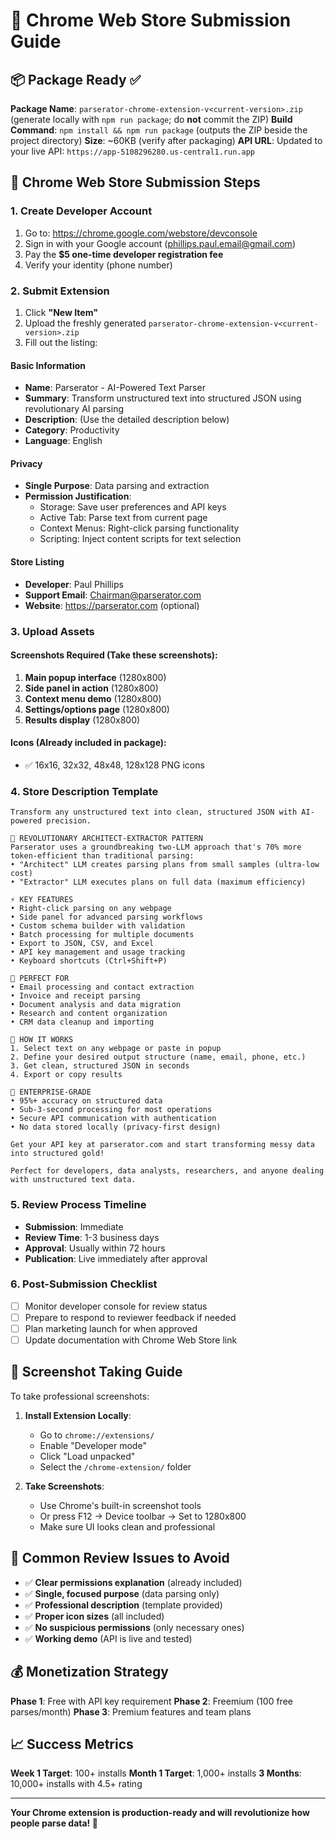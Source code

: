 # 🚀 Chrome Web Store Submission Guide

## 📦 Package Ready ✅

**Package Name**: `parserator-chrome-extension-v<current-version>.zip` (generate locally with `npm run package`; do **not** commit the ZIP)
**Build Command**: `npm install && npm run package` (outputs the ZIP beside the project directory)
**Size**: ~60KB (verify after packaging)
**API URL**: Updated to your live API: `https://app-5108296280.us-central1.run.app`

## 🎯 Chrome Web Store Submission Steps

### 1. Create Developer Account
1. Go to: https://chrome.google.com/webstore/devconsole
2. Sign in with your Google account (phillips.paul.email@gmail.com)
3. Pay the **$5 one-time developer registration fee**
4. Verify your identity (phone number)

### 2. Submit Extension
1. Click **"New Item"**
2. Upload the freshly generated `parserator-chrome-extension-v<current-version>.zip`
3. Fill out the listing:

#### **Basic Information**
- **Name**: Parserator - AI-Powered Text Parser
- **Summary**: Transform unstructured text into structured JSON using revolutionary AI parsing
- **Description**: (Use the detailed description below)
- **Category**: Productivity
- **Language**: English

#### **Privacy**
- **Single Purpose**: Data parsing and extraction
- **Permission Justification**: 
  - Storage: Save user preferences and API keys
  - Active Tab: Parse text from current page
  - Context Menus: Right-click parsing functionality
  - Scripting: Inject content scripts for text selection

#### **Store Listing**
- **Developer**: Paul Phillips
- **Support Email**: Chairman@parserator.com
- **Website**: https://parserator.com (optional)

### 3. Upload Assets

#### **Screenshots Required** (Take these screenshots):
1. **Main popup interface** (1280x800)
2. **Side panel in action** (1280x800) 
3. **Context menu demo** (1280x800)
4. **Settings/options page** (1280x800)
5. **Results display** (1280x800)

#### **Icons** (Already included in package):
- ✅ 16x16, 32x32, 48x48, 128x128 PNG icons

### 4. Store Description Template

```
Transform any unstructured text into clean, structured JSON with AI-powered precision.

🧠 REVOLUTIONARY ARCHITECT-EXTRACTOR PATTERN
Parserator uses a groundbreaking two-LLM approach that's 70% more token-efficient than traditional parsing:
• "Architect" LLM creates parsing plans from small samples (ultra-low cost)
• "Extractor" LLM executes plans on full data (maximum efficiency)

⚡ KEY FEATURES
• Right-click parsing on any webpage
• Side panel for advanced parsing workflows
• Custom schema builder with validation
• Batch processing for multiple documents
• Export to JSON, CSV, and Excel
• API key management and usage tracking
• Keyboard shortcuts (Ctrl+Shift+P)

🎯 PERFECT FOR
• Email processing and contact extraction
• Invoice and receipt parsing
• Document analysis and data migration
• Research and content organization
• CRM data cleanup and importing

🔧 HOW IT WORKS
1. Select text on any webpage or paste in popup
2. Define your desired output structure (name, email, phone, etc.)
3. Get clean, structured JSON in seconds
4. Export or copy results

💪 ENTERPRISE-GRADE
• 95%+ accuracy on structured data
• Sub-3-second processing for most operations
• Secure API communication with authentication
• No data stored locally (privacy-first design)

Get your API key at parserator.com and start transforming messy data into structured gold!

Perfect for developers, data analysts, researchers, and anyone dealing with unstructured text data.
```

### 5. Review Process Timeline

- **Submission**: Immediate
- **Review Time**: 1-3 business days
- **Approval**: Usually within 72 hours
- **Publication**: Live immediately after approval

### 6. Post-Submission Checklist

- [ ] Monitor developer console for review status
- [ ] Prepare to respond to reviewer feedback if needed
- [ ] Plan marketing launch for when approved
- [ ] Update documentation with Chrome Web Store link

## 📸 Screenshot Taking Guide

To take professional screenshots:

1. **Install Extension Locally**:
   - Go to `chrome://extensions/`
   - Enable "Developer mode"
   - Click "Load unpacked"
   - Select the `/chrome-extension/` folder

2. **Take Screenshots**:
   - Use Chrome's built-in screenshot tools
   - Or press F12 → Device toolbar → Set to 1280x800
   - Make sure UI looks clean and professional

## 🚨 Common Review Issues to Avoid

- ✅ **Clear permissions explanation** (already included)
- ✅ **Single, focused purpose** (data parsing only)
- ✅ **Professional description** (template provided)
- ✅ **Proper icon sizes** (all included)
- ✅ **No suspicious permissions** (only necessary ones)
- ✅ **Working demo** (API is live and tested)

## 💰 Monetization Strategy

**Phase 1**: Free with API key requirement
**Phase 2**: Freemium (100 free parses/month)
**Phase 3**: Premium features and team plans

## 📈 Success Metrics

**Week 1 Target**: 100+ installs
**Month 1 Target**: 1,000+ installs
**3 Months**: 10,000+ installs with 4.5+ rating

---

**Your Chrome extension is production-ready and will revolutionize how people parse data! 🌟**
